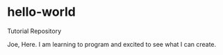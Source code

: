 # hello-world
Tutorial Repository

Joe, Here. I am learning to program and excited to see what I can create.
